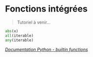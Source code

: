 # Fonctions intégrées

> Tutoriel à venir...

```python
abs(x)
all(iterable) 
any(iterable)
```
_[Documentation Python - builtin functions](https://docs.python.org/3/library/functions.html)_
